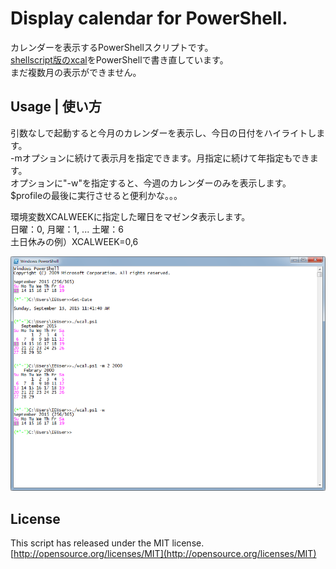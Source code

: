 # Display calendar for PowerShell.
カレンダーを表示するPowerShellスクリプトです。  
[shellscript版のxcal](https://github.com/Takeru-chan/xcal)をPowerShellで書き直しています。  
まだ複数月の表示ができません。  

## Usage | 使い方
引数なしで起動すると今月のカレンダーを表示し、今日の日付をハイライトします。  
-mオプションに続けて表示月を指定できます。月指定に続けて年指定もできます。  
オプションに"-w"を指定すると、今週のカレンダーのみを表示します。  
$profileの最後に実行させると便利かな。。。  

環境変数XCALWEEKに指定した曜日をマゼンタ表示します。  
日曜：0, 月曜：1, ... 土曜：6  
土日休みの例）XCALWEEK=0,6

![プログラム実行例](./wcal.png)

## License
This script has released under the MIT license.  
[http://opensource.org/licenses/MIT](http://opensource.org/licenses/MIT)
